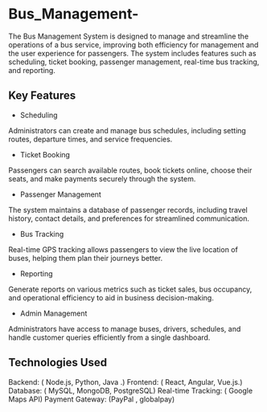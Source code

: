 # Bus_Management-

The Bus Management System is designed to manage and streamline the operations of a bus service, improving both efficiency for management and the user experience for passengers. The system includes features such as scheduling, ticket booking, passenger management, real-time bus tracking, and reporting.

## Key Features

* Scheduling
  
Administrators can create and manage bus schedules, including setting routes, departure times, and service frequencies.

* Ticket Booking
  
Passengers can search available routes, book tickets online, choose their seats, and make payments securely through the system.

* Passenger Management
  
The system maintains a database of passenger records, including travel history, contact details, and preferences for streamlined communication.

* Bus Tracking
  
Real-time GPS tracking allows passengers to view the live location of buses, helping them plan their journeys better.

* Reporting
  
Generate reports on various metrics such as ticket sales, bus occupancy, and operational efficiency to aid in business decision-making.

* Admin Management
  
Administrators have access to manage buses, drivers, schedules, and handle customer queries efficiently from a single dashboard.

## Technologies Used

Backend: ( Node.js, Python, Java .)
Frontend: ( React, Angular, Vue.js.)
Database: ( MySQL, MongoDB, PostgreSQL)
Real-time Tracking: ( Google Maps API)
Payment Gateway: (PayPal , globalpay)

